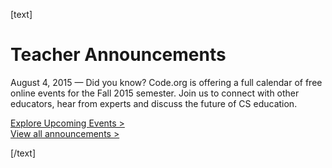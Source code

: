 [text]

# Teacher Announcements

August 4, 2015 &mdash; Did you know? Code.org is offering a full calendar of free online events for the Fall 2015 semester. Join us to connect with other educators, hear from experts and discuss the future of CS education.

[Explore Upcoming Events >](http://teacherblog.code.org/events)
<br/>
[View all announcements >](http://teachcodeorg.tumblr.com/)

[/text]



<!---

[video]

<%= view :display_video_thumbnail, id: "video1", video_code: "k56Y2MIL9dM", play_button: 'caption', caption: 'Watch the video' %>

[/video]

[video]

![Online PD](/images/apple-touch-icon-precomposed.png "OnlinePD")

[/video]

--->

<div style="clear:both"/>